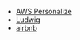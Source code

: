 * [AWS Personalize](https://github.com/AdyKalra/KnowledgeRepository/blob/master/Machine%20Learning/AWS%20Personalize.md)
* [Ludwig](https://github.com/AdyKalra/KnowledgeRepository/blob/master/Machine%20Learning/Ludwig.md)
* [airbnb](https://github.com/AdyKalra/KnowledgeRepository/blob/master/Machine%20Learning/airbnb.md)
